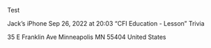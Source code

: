 Test



Jack’s iPhone
Sep 26, 2022 at 20:03
“CFI Education  - Lesson”
Trivia

35 E Franklin Ave
Minneapolis MN 55404
United States